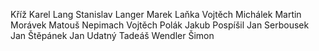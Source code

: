 Kříž Karel
Lang Stanislav
Langer Marek
Laňka Vojtěch
Michálek Martin
Morávek Matouš
Nepimach Vojtěch
Polák Jakub
Pospíšil Jan
Serbousek Jan
Štěpánek Jan
Udatný Tadeáš
Wendler Šimon
